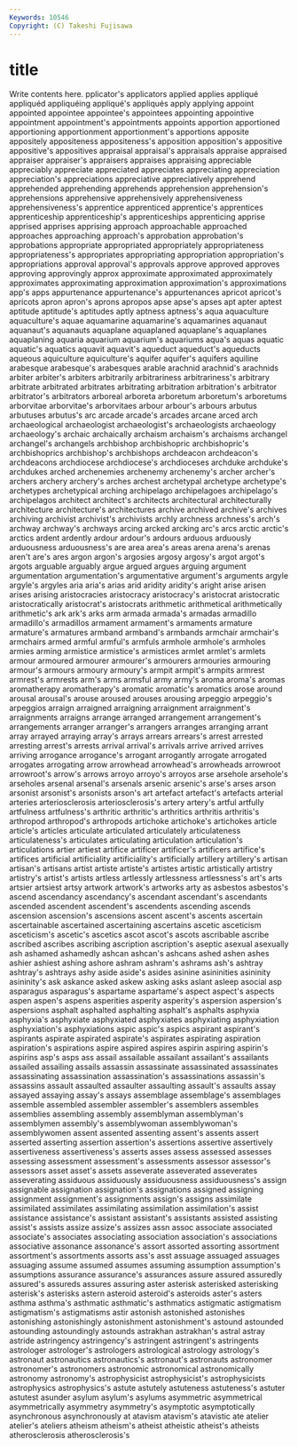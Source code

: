 ```yaml
---
Keywords: 10546 
Copyright: (C) Takeshi Fujisawa
---
```


# title

Write contents here.
pplicator's applicators applied applies
appliqué appliquéd appliquéing appliqué's appliqués apply applying appoint appointed appointee
appointee's appointees appointing appointive appointment appointment's appointments appoints apportion apportioned
apportioning apportionment apportionment's apportions apposite appositely appositeness appositeness's apposition apposition's
appositive appositive's appositives appraisal appraisal's appraisals appraise appraised appraiser appraiser's
appraisers appraises appraising appreciable appreciably appreciate appreciated appreciates appreciating appreciation
appreciation's appreciations appreciative appreciatively apprehend apprehended apprehending apprehends apprehension apprehension's
apprehensions apprehensive apprehensively apprehensiveness apprehensiveness's apprentice apprenticed apprentice's apprentices apprenticeship
apprenticeship's apprenticeships apprenticing apprise apprised apprises apprising approach approachable approached
approaches approaching approach's approbation approbation's approbations appropriate appropriated appropriately appropriateness
appropriateness's appropriates appropriating appropriation appropriation's appropriations approval approval's approvals approve
approved approves approving approvingly approx approximate approximated approximately approximates approximating
approximation approximation's approximations app's apps appurtenance appurtenance's appurtenances apricot apricot's
apricots apron apron's aprons apropos apse apse's apses apt apter
aptest aptitude aptitude's aptitudes aptly aptness aptness's aqua aquaculture aquaculture's
aquae aquamarine aquamarine's aquamarines aquanaut aquanaut's aquanauts aquaplane aquaplaned aquaplane's
aquaplanes aquaplaning aquaria aquarium aquarium's aquariums aqua's aquas aquatic aquatic's
aquatics aquavit aquavit's aqueduct aqueduct's aqueducts aqueous aquiculture aquiculture's aquifer
aquifer's aquifers aquiline arabesque arabesque's arabesques arable arachnid arachnid's arachnids
arbiter arbiter's arbiters arbitrarily arbitrariness arbitrariness's arbitrary arbitrate arbitrated arbitrates
arbitrating arbitration arbitration's arbitrator arbitrator's arbitrators arboreal arboreta arboretum arboretum's
arboretums arborvitae arborvitae's arborvitaes arbour arbour's arbours arbutus arbutuses arbutus's
arc arcade arcade's arcades arcane arced arch archaeological archaeologist archaeologist's
archaeologists archaeology archaeology's archaic archaically archaism archaism's archaisms archangel archangel's
archangels archbishop archbishopric archbishopric's archbishoprics archbishop's archbishops archdeacon archdeacon's archdeacons
archdiocese archdiocese's archdioceses archduke archduke's archdukes arched archenemies archenemy archenemy's
archer archer's archers archery archery's arches archest archetypal archetype archetype's
archetypes archetypical arching archipelago archipelagoes archipelago's archipelagos architect architect's architects
architectural architecturally architecture architecture's architectures archive archived archive's archives archiving
archivist archivist's archivists archly archness archness's arch's archway archway's archways
arcing arcked arcking arc's arcs arctic arctic's arctics ardent ardently
ardour ardour's ardours arduous arduously arduousness arduousness's are area area's
areas arena arena's arenas aren't are's ares argon argon's argosies
argosy argosy's argot argot's argots arguable arguably argue argued argues
arguing argument argumentation argumentation's argumentative argument's arguments argyle argyle's argyles
aria aria's arias arid aridity aridity's aright arise arisen arises
arising aristocracies aristocracy aristocracy's aristocrat aristocratic aristocratically aristocrat's aristocrats arithmetic
arithmetical arithmetically arithmetic's ark ark's arks arm armada armada's armadas
armadillo armadillo's armadillos armament armament's armaments armature armature's armatures armband
armband's armbands armchair armchair's armchairs armed armful armful's armfuls armhole
armhole's armholes armies arming armistice armistice's armistices armlet armlet's armlets
armour armoured armourer armourer's armourers armouries armouring armour's armours armoury
armoury's armpit armpit's armpits armrest armrest's armrests arm's arms armsful
army army's aroma aroma's aromas aromatherapy aromatherapy's aromatic aromatic's aromatics
arose around arousal arousal's arouse aroused arouses arousing arpeggio arpeggio's
arpeggios arraign arraigned arraigning arraignment arraignment's arraignments arraigns arrange arranged
arrangement arrangement's arrangements arranger arranger's arrangers arranges arranging arrant array
arrayed arraying array's arrays arrears arrears's arrest arrested arresting arrest's
arrests arrival arrival's arrivals arrive arrived arrives arriving arrogance arrogance's
arrogant arrogantly arrogate arrogated arrogates arrogating arrow arrowhead arrowhead's arrowheads
arrowroot arrowroot's arrow's arrows arroyo arroyo's arroyos arse arsehole arsehole's
arseholes arsenal arsenal's arsenals arsenic arsenic's arse's arses arson arsonist
arsonist's arsonists arson's art artefact artefact's artefacts arterial arteries arteriosclerosis
arteriosclerosis's artery artery's artful artfully artfulness artfulness's arthritic arthritic's arthritics
arthritis arthritis's arthropod arthropod's arthropods artichoke artichoke's artichokes article article's
articles articulate articulated articulately articulateness articulateness's articulates articulating articulation articulation's
articulations artier artiest artifice artificer artificer's artificers artifice's artifices artificial
artificiality artificiality's artificially artillery artillery's artisan artisan's artisans artist artiste
artiste's artistes artistic artistically artistry artistry's artist's artists artless artlessly
artlessness artlessness's art's arts artsier artsiest artsy artwork artwork's artworks
arty as asbestos asbestos's ascend ascendancy ascendancy's ascendant ascendant's ascendants
ascended ascendent ascendent's ascendents ascending ascends ascension ascension's ascensions ascent
ascent's ascents ascertain ascertainable ascertained ascertaining ascertains ascetic asceticism asceticism's
ascetic's ascetics ascot ascot's ascots ascribable ascribe ascribed ascribes ascribing
ascription ascription's aseptic asexual asexually ash ashamed ashamedly ashcan ashcan's
ashcans ashed ashen ashes ashier ashiest ashing ashore ashram ashram's
ashrams ash's ashtray ashtray's ashtrays ashy aside aside's asides asinine
asininities asininity asininity's ask askance asked askew asking asks aslant
asleep asocial asp asparagus asparagus's aspartame aspartame's aspect aspect's aspects
aspen aspen's aspens asperities asperity asperity's aspersion aspersion's aspersions asphalt
asphalted asphalting asphalt's asphalts asphyxia asphyxia's asphyxiate asphyxiated asphyxiates asphyxiating
asphyxiation asphyxiation's asphyxiations aspic aspic's aspics aspirant aspirant's aspirants aspirate
aspirated aspirate's aspirates aspirating aspiration aspiration's aspirations aspire aspired aspires
aspirin aspiring aspirin's aspirins asp's asps ass assail assailable assailant
assailant's assailants assailed assailing assails assassin assassinate assassinated assassinates assassinating
assassination assassination's assassinations assassin's assassins assault assaulted assaulter assaulting assault's
assaults assay assayed assaying assay's assays assemblage assemblage's assemblages assemble
assembled assembler assembler's assemblers assembles assemblies assembling assembly assemblyman assemblyman's
assemblymen assembly's assemblywoman assemblywoman's assemblywomen assent assented assenting assent's assents
assert asserted asserting assertion assertion's assertions assertive assertively assertiveness assertiveness's
asserts asses assess assessed assesses assessing assessment assessment's assessments assessor
assessor's assessors asset asset's assets asseverate asseverated asseverates asseverating assiduous
assiduously assiduousness assiduousness's assign assignable assignation assignation's assignations assigned assigning
assignment assignment's assignments assign's assigns assimilate assimilated assimilates assimilating assimilation
assimilation's assist assistance assistance's assistant assistant's assistants assisted assisting assist's
assists assize assize's assizes assn assoc associate associated associate's associates
associating association association's associations associative assonance assonance's assort assorted assorting
assortment assortment's assortments assorts ass's asst assuage assuaged assuages assuaging
assume assumed assumes assuming assumption assumption's assumptions assurance assurance's assurances
assure assured assuredly assured's assureds assures assuring aster asterisk asterisked
asterisking asterisk's asterisks astern asteroid asteroid's asteroids aster's asters asthma
asthma's asthmatic asthmatic's asthmatics astigmatic astigmatism astigmatism's astigmatisms astir astonish
astonished astonishes astonishing astonishingly astonishment astonishment's astound astounded astounding astoundingly
astounds astrakhan astrakhan's astral astray astride astringency astringency's astringent astringent's
astringents astrologer astrologer's astrologers astrological astrology astrology's astronaut astronautics astronautics's
astronaut's astronauts astronomer astronomer's astronomers astronomic astronomical astronomically astronomy astronomy's
astrophysicist astrophysicist's astrophysicists astrophysics astrophysics's astute astutely astuteness astuteness's astuter
astutest asunder asylum asylum's asylums asymmetric asymmetrical asymmetrically asymmetry asymmetry's
asymptotic asymptotically asynchronous asynchronously at atavism atavism's atavistic ate atelier
atelier's ateliers atheism atheism's atheist atheistic atheist's atheists atherosclerosis atherosclerosis's
